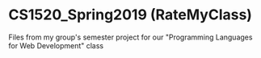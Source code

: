 # CS1520_Spring2019 (RateMyClass)
Files from my group's semester project for our "Programming Languages for Web Development" class
